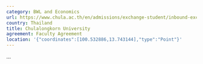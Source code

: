 ```yaml
---
category: BWL and Economics
url: https://www.chula.ac.th/en/admissions/exchange-student/inbound-exchange-student/
country: Thailand
title: Chulalongkorn University
agreement: Faculty Agreement
location: '{"coordinates":[100.532886,13.743144],"type":"Point"}'
---
```

...